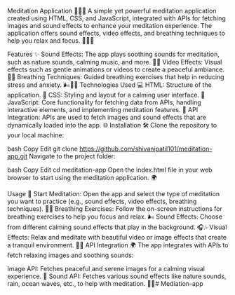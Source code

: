 Meditation Application 🧘‍♀️🌿
A simple yet powerful meditation application created using HTML, CSS, and JavaScript, integrated with APIs for fetching images and sound effects to enhance your meditation experience. The application offers sound effects, video effects, and breathing techniques to help you relax and focus. 🧘‍♂️🎶

Features ✨
Sound Effects: The app plays soothing sounds for meditation, such as nature sounds, calming music, and more. 🎵🌲
Video Effects: Visual effects such as gentle animations or videos to create a peaceful ambiance. 🎥🌅
Breathing Techniques: Guided breathing exercises that help in reducing stress and anxiety. 🌬️💆‍♀️
Technologies Used 💻
HTML: Structure of the application. 📝
CSS: Styling and layout for a calming user interface. 🎨
JavaScript: Core functionality for fetching data from APIs, handling interactive elements, and implementing meditation features. 🔧
API Integration: APIs are used to fetch images and sound effects that are dynamically loaded into the app. 🌐
Installation 🛠️
Clone the repository to your local machine:

bash
Copy
Edit
git clone https://github.com/shivanipatil101/meditation-app.git
Navigate to the project folder:

bash
Copy
Edit
cd meditation-app
Open the index.html file in your web browser to start using the meditation application. 🌍

Usage 🚀
Start Meditation: Open the app and select the type of meditation you want to practice (e.g., sound effects, video effects, breathing techniques). 🧘‍♀️
Breathing Exercises: Follow the on-screen instructions for breathing exercises to help you focus and relax. 🌬️
Sound Effects: Choose from different calming sound effects that play in the background. 🎧🎶
Visual Effects: Relax and meditate with beautiful video or image effects that create a tranquil environment. 🌄✨
API Integration 🌍
The app integrates with APIs to fetch relaxing images and soothing sounds:

Image API: Fetches peaceful and serene images for a calming visual experience. 🌸
Sound API: Fetches various sound effects like nature sounds, rain, ocean waves, etc., to help with meditation. 🌊🎶# Mediation-app

